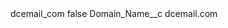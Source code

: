 <?xml version="1.0" encoding="UTF-8"?>
<CustomMetadata xmlns="http://soap.sforce.com/2006/04/metadata" xmlns:xsi="http://www.w3.org/2001/XMLSchema-instance" xmlns:xsd="http://www.w3.org/2001/XMLSchema">
    <label>dcemail_com</label>
    <protected>false</protected>
    <values>
        <field>Domain_Name__c</field>
        <value xsi:type="xsd:string">dcemail.com</value>
    </values>
</CustomMetadata>
